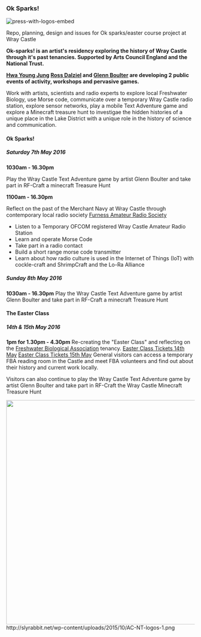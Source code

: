 ### Ok Sparks!

![press-with-logos-embed](https://cloud.githubusercontent.com/assets/128456/14281599/16991896-fb32-11e5-9d39-5088e269ea93.jpg)

Repo, planning, design and issues for Ok sparks/easter course project at Wray Castle

**Ok-sparks! is an artist's residency exploring the history of Wray Castle through it's past tenancies. Supported by Arts Council England and the National Trust.** 

**[Hwa Young Jung](http://slyrabbit.net/) [Ross Dalziel](http://cheapjack.org.uk) and [Glenn Boulter](http://glennboulter.net/) are developing 2 public events of activity, workshops and pervasive games.**

Work with artists, scientists and radio experts to explore local Freshwater Biology, use Morse code, communicate over a temporary Wray Castle radio station, explore sensor networks, play a mobile Text Adventure game and explore a Minecraft treasure hunt to investigae the hidden histories of a unique place in the Lake District with a unique role in the history of science and communication. 

#### Ok Sparks!
##### Saturday 7th May 2016
**1030am - 16.30pm**

Play the Wray Castle Text Adventure game by artist Glenn Boulter and take part in RF-Craft a minecraft Treasure Hunt

**1100am - 16.30pm**

Reflect on the past of the Merchant Navy at Wray Castle through contemporary local radio society [Furness Amateur Radio Society](http://www.fars.org.uk/)
 * Listen to a Temporary OFCOM registered Wray Castle Amateur Radio Station
 * Learn and operate Morse Code
 * Take part in a radio contact
 * Build a short range morse code transmitter
 * Learn about how radio culture is used in the Internet of Things (IoT) with cockle-craft and ShrimpCraft and the Lo-Ra Alliance

##### Sunday 8th May 2016
**1030am - 16.30pm**
Play the Wray Castle Text Adventure game by artist Glenn Boulter and take part in RF-Craft a minecraft Treasure Hunt

#### The Easter Class
##### 14th & 15th May 2016
**1pm for 1.30pm - 4.30pm**
Re-creating the "Easter Class" and reflecting on the [Freshwater Biological Association](http://www.fba.org.uk/) tenancy. 
[Easter Class Tickets 14th May](https://www.eventbrite.co.uk/e/ok-sparks-presents-the-easter-class-an-introduction-to-freshwater-biology-tickets-4037309702)
[Easter Class Tickets 15th May](https://www.eventbrite.co.uk/e/ok-sparks-presents-the-easter-class-an-introduction-to-freshwater-biology-tickets-24344781898) 
General visitors can access a temporary FBA reading room in the Castle and meet FBA volunteers and find out about their history and current work locally.

Visitors can also continue to play the Wray Castle Text Adventure game by artist Glenn Boulter and take part in RF-Craft the Wray Castle Minecraft Treasure Hunt

<img src="http://slyrabbit.net/wp-content/uploads/2015/10/LLcover-360x360.jpg" width="600">
http://slyrabbit.net/wp-content/uploads/2015/10/AC-NT-logos-1.png
